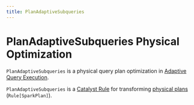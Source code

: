 ```yaml
---
title: PlanAdaptiveSubqueries
---
```


# PlanAdaptiveSubqueries Physical Optimization

`PlanAdaptiveSubqueries` is a physical query plan optimization in [Adaptive Query Execution](../adaptive-query-execution/index.md).

`PlanAdaptiveSubqueries` is a [Catalyst Rule](../catalyst/Rule.md) for transforming [physical plans](../physical-operators/SparkPlan.md) (`Rule[SparkPlan]`).
